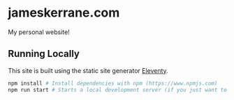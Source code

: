 # jameskerrane.com

My personal website!

## Running Locally

This site is built using the static site generator [Eleventy](https://www.11ty.dev/).

```sh
npm install # Install dependencies with npm (https://www.npmjs.com)
npm run start # Starts a local development server (if you just want to build the site, you can use "npm run build")
```
